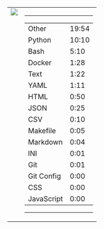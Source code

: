 
<table><tr>
<td valign="top">
  <img src="https://wakatime.com/share/@Aperture/0cd21d5d-ac4f-458d-9c71-d06f479c1297.png" />
</td>

<td valign="top">
  <hr>
  <table>
    <tr><td>Other</td><td>19:54</td></tr><tr><td>Python</td><td>10:10</td></tr><tr><td>Bash</td><td>5:10</td></tr><tr><td>Docker</td><td>1:28</td></tr><tr><td>Text</td><td>1:22</td></tr><tr><td>YAML</td><td>1:11</td></tr><tr><td>HTML</td><td>0:50</td></tr><tr><td>JSON</td><td>0:25</td></tr><tr><td>CSV</td><td>0:10</td></tr><tr><td>Makefile</td><td>0:05</td></tr><tr><td>Markdown</td><td>0:04</td></tr><tr><td>INI</td><td>0:01</td></tr><tr><td>Git</td><td>0:01</td></tr><tr><td>Git Config</td><td>0:00</td></tr><tr><td>CSS</td><td>0:00</td></tr><tr><td>JavaScript</td><td>0:00</td></tr>
  </table>
  <hr>
</td>
</tr></table>

